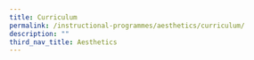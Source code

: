 ```yaml
---
title: Curriculum
permalink: /instructional-programmes/aesthetics/curriculum/
description: ""
third_nav_title: Aesthetics
---
```


